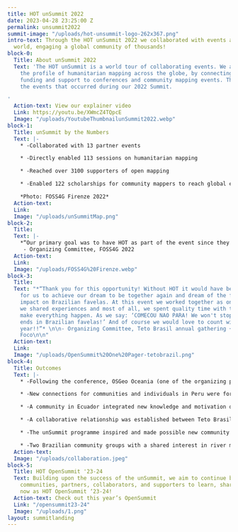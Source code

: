 ```yaml
---
title: HOT unSummit 2022
date: 2023-04-28 23:25:00 Z
permalink: unsummit2022
summit-image: "/uploads/hot-unsummit-logo-262x367.png"
intro-text: Through the HOT unSummit 2022 we collaborated with events all over the
  world, engaging a global community of thousands!
block-0:
  Title: About unSummit 2022
  Text: 'The HOT unSummit is a world tour of collaborating events. We aimed to raise
    the profile of humanitarian mapping across the globe, by connecting people, providing
    funding and support to conferences and community mapping events. This page registers
    the events that occurred during our 2022 Summit.

'
  Action-text: View our explainer video
  Link: https://youtu.be/XWmcZ4TQpcE
  Image: "/uploads/YoutubeThumbnailunSummit2022.webp"
block-1:
  Title: unSummit by the Numbers
  Text: |-
    * -Collaborated with 13 partner events

    * -Directly enabled 113 sessions on humanitarian mapping

    * -Reached over 3100 supporters of open mapping

    * -Enabled 122 scholarships for community mappers to reach global events

    *Photo: FOSS4G Firenze 2022*
  Action-text: 
  Link: 
  Image: "/uploads/unSummitMap.png"
block-2:
  Title: 
  Text: |-
    *“Our primary goal was to have HOT as part of the event since they share the same OSM and OSGeo community ideals. I really liked the 2022 SotM and FOSS4G organization and believe it should be continued in the future, with a closer relationship of the three communities, something like federated events or similar. HOT is providing a great help in organization and supporting people from low-middle income countries that should be one of the main targets of the audience.”*
     - Organizing Committee, FOSS4G 2022
  Action-text: 
  Link: 
  Image: "/uploads/FOSS4G%20Firenze.webp"
block-3:
  Title: 
  Text: "*“Thank you for this opportunity! Without HOT it would have been impossible
    for us to achieve our dream to be together again and dream of the future of our
    impact on Brazilian favelas. At this event we worked together as one TETO BRASIL,
    we shared experiences and most of all, we spent quality time with the ones that
    make everything happen. As we say: ‘COMECOU NAO PARA! We won't stop until poverty
    ends in Brazilian favelas!’ And of course we would love to count with HOT next
    year!!”* \n\n- Organizing Committee, Teto Brasil annual gathering + Cidade em
    Foco\n\n"
  Action-text: 
  Link: 
  Image: "/uploads/OpenSummit%20One%20Pager-tetobrazil.png"
block-4:
  Title: Outcomes
  Text: |-
    * -Following the conference, OSGeo Oceania (one of the organizing partners) set up an OpenStreetMap special interest group and registered as an organization on the HOT Tasking Manager in order to support communities in the region to undertake remote mapping campaigns.

    * -New connections for communities and individuals in Peru were formed, leading to collective and collaborative local mapping projects and activities

    * -A community in Ecuador integrated new knowledge and motivation on drone use into their focus and activities.

    * -A collaborative relationship was established between Teto Brasil and the URBELATAM / Preventório favela mapping community.

    * -The unSummit programme inspired and made possible new community conferences in Brazil and Nigeria reaching more than 300 people.

    * -Two Brazilian community groups with a shared interest in river mapping were introduced to each other.
  Action-text: 
  Image: "/uploads/collaboration.jpeg"
block-5:
  Title: HOT OpenSummit '23-24
  Text: Building upon the success of the unSummit, we aim to continue bringing together
    communities, partners, collaborators, and supporters to learn, share, and connect,
    now as HOT OpenSummit ‘23-24!
  Action-text: Check out this year’s OpenSummit
  Link: "/opensummit23-24"
  Image: "/uploads/1.png"
layout: summitlanding
---
```


